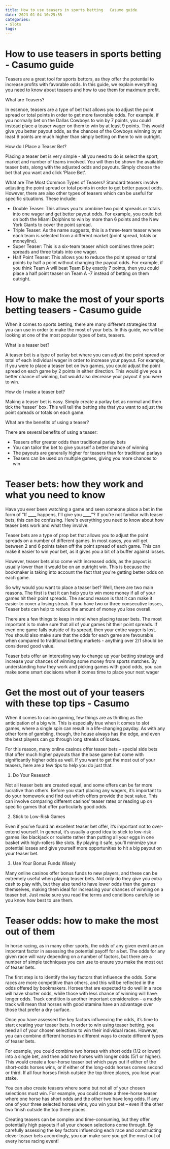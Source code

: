 ```yaml
---
title: How to use teasers in sports betting   Casumo guide 
date: 2023-01-04 10:25:55
categories:
- Slots
tags:
---
```



#  How to use teasers in sports betting - Casumo guide 

Teasers are a great tool for sports bettors, as they offer the potential to increase profits with favorable odds. In this guide, we explain everything you need to know about teasers and how to use them for maximum profit.

What are Teasers?

In essence, teasers are a type of bet that allows you to adjust the point spread or total points in order to get more favorable odds. For example, if you normally bet on the Dallas Cowboys to win by 7 points, you could instead place a teaser wager on them to win by at least 9 points. This would give you better payout odds, as the chances of the Cowboys winning by at least 9 points are much higher than simply betting on them to win outright.

How do I Place a Teaser Bet?

Placing a teaser bet is very simple - all you need to do is select the sport, market and number of teams involved. You will then be shown the available teaser bets, along with the adjusted odds and payouts. Simply choose the bet that you want and click ‘Place Bet’.

What are The Most Common Types of Teasers?
Standard teasers involve adjusting the point spread or total points in order to get better payout odds. However, there are also other types of teasers which can be useful for specific situations. These include:
- Double Teaser: This allows you to combine two point spreads or totals into one wager and get better payout odds. For example, you could bet on both the Miami Dolphins to win by more than 6 points and the New York Giants to cover the point spread.
- Triple Teaser: As the name suggests, this is a three-team teaser where each team is selected from a different market (point spread, totals or moneyline). 
- Super Teaser: This is a six-team teaser which combines three point spreads and three totals into one wager. 
- Half Point Teaser: This allows you to reduce the point spread or total points by half a point without changing the payout odds. For example, if you think Team A will beat Team B by exactly 7 points, then you could place a half point teaser on Team A -7 instead of betting on them outright.

#  How to make the most of your sports betting teasers - Casumo guide 

When it comes to sports betting, there are many different strategies that you can use in order to make the most of your bets. In this guide, we will be looking at one of the most popular types of bets, teasers.

What is a teaser bet?

A teaser bet is a type of parlay bet where you can adjust the point spread or total of each individual wager in order to increase your payout. For example, if you were to place a teaser bet on two games, you could adjust the point spread on each game by 2 points in either direction. This would give you a better chance of winning, but would also decrease your payout if you were to win.

How do I make a teaser bet?

Making a teaser bet is easy. Simply create a parlay bet as normal and then tick the ‘teaser’ box. This will tell the betting site that you want to adjust the point spreads or totals on each game.

What are the benefits of using a teaser?

There are several benefits of using a teaser: 
- Teasers offer greater odds than traditional parlay bets 
- You can tailor the bet to give yourself a better chance of winning 
- The payouts are generally higher for teasers than for traditional parlays 
- Teasers can be used on multiple games, giving you more chances to win

#  Teaser bets: how they work and what you need to know 

 Have you ever been watching a game and seen someone place a bet in the form of "If ____ happens, I'll give you ____"? If you're not familiar with teaser bets, this can be confusing. Here's everything you need to know about how teaser bets work and what they involve.

Teaser bets are a type of prop bet that allows you to adjust the point spreads on a number of different games. In most cases, you will get between 2 and 6 points taken off the point spread of each game. This can make it easier to win your bet, as it gives you a bit of a buffer against losses.

However, teaser bets also come with increased odds, as the payout is usually lower than it would be on an outright win. This is because the bookmaker is taking into account the fact that you're getting better odds on each game.

So why would you want to place a teaser bet? Well, there are two main reasons. The first is that it can help you to win more money if all of your games hit their point spreads. The second reason is that it can make it easier to cover a losing streak. If you have two or three consecutive losses, Teaser bets can help to reduce the amount of money you lose overall.

There are a few things to keep in mind when placing teaser bets. The most important is to make sure that all of your games hit their point spreads. If even one game falls outside of its spread, then your entire wager is lost. You should also make sure that the odds for each game are favourable when compared to traditional betting markets - anything over 2/1 should be considered good value.

Teaser bets offer an interesting way to change up your betting strategy and increase your chances of winning some money from sports matches. By understanding how they work and picking games with good odds, you can make some smart decisions when it comes time to place your next wager

#  Get the most out of your teasers with these top tips - Casumo 

When it comes to casino gaming, few things are as thrilling as the anticipation of a big win. This is especially true when it comes to slot games, where a single spin can result in a life-changing payday. As with any other form of gambling, though, the house always has the edge, and even the best players can go through long streaks of losses.

For this reason, many online casinos offer teaser bets – special side bets that offer much higher payouts than the base game but come with significantly higher odds as well. If you want to get the most out of your teasers, here are a few tips to help you do just that.

1) Do Your Research

Not all teaser bets are created equal, and some offers can be far more lucrative than others. Before you start placing any wagers, it’s important to do your homework and find out which offers provide the best value. This can involve comparing different casinos’ teaser rates or reading up on specific games that offer particularly good odds.

2) Stick to Low-Risk Games

Even if you’ve found an excellent teaser bet offer, it’s important not to over-extend yourself. In general, it’s usually a good idea to stick to low-risk games like blackjack or roulette rather than putting all your eggs in one basket with high-rollers like slots. By playing it safe, you’ll minimize your potential losses and give yourself more opportunities to hit a big payout on your teaser bet.

3) Use Your Bonus Funds Wisely

Many online casinos offer bonus funds to new players, and these can be extremely useful when playing teaser bets. Not only do they give you extra cash to play with, but they also tend to have lower odds than the games themselves, making them ideal for increasing your chances of winning on a teaser bet. Just make sure you read the terms and conditions carefully so you know how best to use them.

#  Teaser odds: how to make the most out of them

In horse racing, as in many other sports, the odds of any given event are an important factor in assessing the potential payoff for a bet. The odds for any given race will vary depending on a number of factors, but there are a number of simple techniques you can use to ensure you make the most out of teaser bets.

The first step is to identify the key factors that influence the odds. Some races are more competitive than others, and this will be reflected in the odds offered by bookmakers. Horses that are expected to do well in a race will have shorter odds, while those with less chance of winning will have longer odds. Track condition is another important consideration – a muddy track will mean that horses with good stamina have an advantage over those that prefer a dry surface.

Once you have assessed the key factors influencing the odds, it’s time to start creating your teaser bets. In order to win using teaser betting, you need all of your chosen selections to win their individual races. However, you can combine different horses in different ways to create different types of teaser bets.

For example, you could combine two horses with short odds (1/2 or lower) into a single bet, and then add two horses with longer odds (5/1 or higher). This would create a four-horse teaser bet which pays out if either of the short-odds horses wins, or if either of the long-odds horses comes second or third. If all four horses finish outside the top three places, you lose your stake.

You can also create teasers where some but not all of your chosen selections must win. For example, you could create a three-horse teaser where one horse has short odds and the other two have long odds. If any one of your three selected horses wins, you win your bet – even if the other two finish outside the top three places.

Creating teasers can be complex and time-consuming, but they offer potentially high payouts if all your chosen selections come through. By carefully assessing the key factors influencing each race and constructing clever teaser bets accordingly, you can make sure you get the most out of every horse racing event!